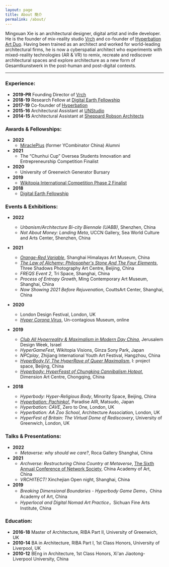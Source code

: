 ```yaml
---
layout: page
title: About 簡介
permalink: /about/
---
```


Mingxuan Xie is an architectural designer, digital artist and indie developer. He is the founder of mix-reality studio [Vrch](http://vrch.io) and co-founder of [Hyperbation Art Duo](http://hyperbation.art). Having been trained as an architect and worked for world-leading architectural firms, he is now a cyberspatial architect who experiments with mixed-reality technologies (AR & VR) to remix, recreate and rediscover architectural spaces and explore architecture as a new form of Gesamtkunstwerk in the post-human and post-digital contexts. 

---

### Experience:

- **2019-PR** Founding Director of [Vrch](https://vrch.io/)
- **2018-19** Research Fellow at [Digital Earth Fellowship](https://www.digitalearth.art/)
- **2017-19** Co-founder of [Hyperbation](http://hyperbation.art/)
- **2015-16** Architectural Assistant at [UNStudio](https://www.unstudio.com/)
- **2014-15** Architectural Assistant at [Sheppard Robson Architects](https://www.sheppardrobson.com/)

### Awards & Fellowships:
- **2022**
    - [MiraclePlus](https://www.miracleplus.com/en/) (former YCombinator China) Alumni 
- **2021**
    - The “Chunhui Cup” Oversea Students Innovation and Entrepreneurship Competition Finalist  
- **2020** 
    - University of Greenwich Generator Bursary  
- **2019** 
    - [Wikitopia International Competition Phase 2 Finalist](https://wikitopia.city/competition/entries/index_en.html)
    <!-- - CiGA Game Jam Shanghai Minhang Finalist -->
- **2018**
    - [Digital Earth Fellowship](https://www.digitalearth.art/mingxuan-xie)

### Events & Exhibitions:
- **2022**  
    - *Urbanism/Architecture Bi-city Biennale (UABB)*, Shenzhen, China
    - *Not About Money: Landing Meta*, UCCN Gallery, Sea World Culture and Arts Center, Shenzhen, China 
- **2021**  
    - [*Orange-Red Variable*](https://exhibit.artron.net/exhibition-74667.html), Shanghai Himalayas Art Museum, China
    - [*The Law of Alchemy: Philosopher's Stone And The Four Elements*](https://www.threeshadows.cn/exhibitions/160-the-law-of-alchemy-philosopher-s-stone-and-the/overview/), Three Shadows Photography Art Centre, Beijing, China
    - *FREQS Event 2*, Tri Space, Shanghai, China
    - *Process of Entropy Growth*, Ming Contemporary Art Museum, Shanghai, China
    - *Now Showing 2021 Before Rejuvenation*, CouttsArt Center, Shanghai, China
- **2020**  
    - London Design Festival, London, UK
    - [*Hyper Corona Virus*](https://mingxuan.fun/hyper-corona-virus/), Un-contagious Museum, online

- **2019**
    - [*Club All Hyperreality & Maximalism in Modern Day China*](http://2019.jdw.co.il/en/exhibition/club-all-hyperreality-maximalism-in-modern-day-china/), Jerusalem Design Week, Israel
    - *HyperGameFest*, Wikitopia Visions, Ginza Sony Park, Japan
    - *NPCplay*, Zhijiang International Youth Art Festival, Hangzhou, China
    - [*HyperBody IV: The HyperRave of Queer Maximalism*](http://yi-projectspace.org/view/iv-hyperbody-iv-the-hyperrave-of-queer-maximalism), I: project space, Beijing, China
    - [*Hyperbody: HyperFeast of Chungking Cannibalism Hotpot*](http://chongqingdac.org/article/page?id=276), Dimension Art Centre, Chongqing, China

- **2018**
    - *Hyperbody: Hyper-Religious Body*, Minority Space, Beijing, China
    - [*Hyperbation: Pachinko!*](https://www.paradiseair.info/activity/2019/02/02/9797), Paradise AIR, Matsudo, Japan
    - *Hyperbation: CAVE*, Zero to One, London, UK
    - *Hyperbation: AA Zoo School*, Architecture Association, London, UK
    - *HyperFest of Britain: The Virtual Dome of Rediscovery*, University of Greenwich, London, UK

### Talks & Presentations:
- **2022**
    - *Metaverse: why should we care?*, Roca Gallery Shanghai, China
- **2021**
    <!-- - *元宇宙是人類文明的終極（結）敘事？*，Futurist Circle 未來學家俱樂部 -->
    - *Archverse: Restructuring China Country at Metaverse*, [The Sixth Annual Conference of Network Society](https://www.caa-ins.org/archives/8017/2), China Academy of Art, China
    <!-- - *元宇宙重現鄉建中國*，[中國美術學院第六屆網絡社會年會](https://www.caa-ins.org/archives/8017) -->
    <!-- - *數字&孿生-打破次元壁*，706上海城市客廳 -->
    - *VRCHITECT!* Xinchejian Open night, Shanghai, China
    <!-- - *游戲化與虛擬策展是博物館的必修課嗎？*，燕郊雙年展 -->
    <!-- - *賽博朋克狄托邦、后稀缺烏托邦、電子烏托邦誰先到來？*，燕郊雙年展 -->
- **2019** 
    - *Breaking Dimensional Boundaries - Hyperbody Game Demo*，China Academy of Art, China
    - *Hyperlocal and Digital Nomad Art Practice*，Sichuan Fine Arts Institute, China

<!-- ### Residencies
- **2019**
    - [I: project space](http://yi-projectspace.org/view/hyperbation), Beijing, China
    - [Dimensions Art Center](http://chongqingdac.org/article/page?id=276), Chongqing, China
- **2018**
    - [Paradise AIR](https://www.paradiseair.info/people/mingxuan-xie), Matsudo, Japan -->


<!-- ### Research & Publications:
2018 – 2019, China
HyperBody: In Searching for Alternative Digital Silk Roads
2017 – 2018, London, UK
HyperSite: Prototyping Hyperlocal via Web-based Mixed-reality Technology -->

<!-- 
### Media Coverage:
2020 [恢复开馆，慢慢来](https://www.thepaper.cn/newsDetail_forward_6491540), 澎湃新聞
2018 [完全打破次元壁的！Hyperbation！](https://weibo.com/ttarticle/x/m/show/id/2309404316767446029179), VICE中国
https://frameweb.com/article/what-can-a-psychedelic-pop-up-club-in-israel-tell-us-about-surrealism-in-china
-->


### Education:
- **2016-18** Master of Architecture, RIBA Part II, University of Greenwich, UK
- **2010-14** BA in Architecture, RIBA Part I, 1st Class Honors, University of Liverpool, UK
- **2010-12** BEng in Architecture, 1st Class Honors, Xi'an Jiaotong-Liverpool University, China
